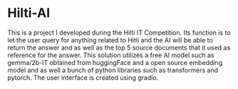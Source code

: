 # Hilti-AI

This is a project I developed during the Hilti IT Competition. Its function is to let the user query for anything related to Hitli and the AI will be able to return the answer and as well as the top 5 source documents that it used as reference for the answer. This solution utilizes a free AI model such as gemma/2b-IT obtained from huggingFace and a open source embedding model and as well a bunch of python libraries such as transformers and pytorch. The user interface is created using gradio.

